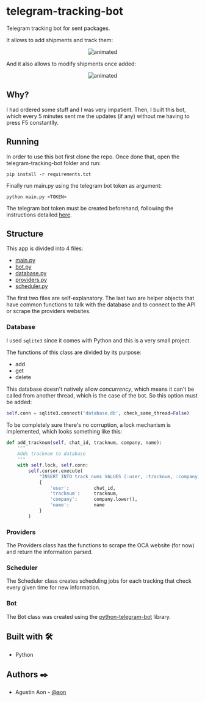 # telegram-tracking-bot
Telegram tracking bot for sent packages.

It allows to add shipments and track them:

<p align="center">
  <img src="images/add.gif" alt="animated" />
</p>

And it also allows to modify shipments once added:

<p align="center">
  <img src="images/admin.gif" alt="animated" />
</p>


## Why?
I had ordered some stuff and I was very impatient. Then, I built this bot, which every 5 minutes sent me the updates (if any) without me having to press F5 constantlly.

## Running
In order to use this bot first clone the repo. Once done that, open the telegram-tracking-bot folder and run:
```
pip install -r requirements.txt
```
Finally run main.py using the telegram bot token as argument:
```
python main.py <TOKEN>
```

The telegram bot token must be created beforehand, following the instructions detailed [here](https://core.telegram.org/bots#6-botfather).

## Structure
This app is divided into 4 files:

 - [main.py](main.py)
 - [bot.py](bot.py) 
 - [database.py](database.py)
 - [providers.py](providers.py)
 - [scheduler.py](scheduler.py)

The first two files are self-explanatory. The last two are helper objects that have common functions to talk with the database and to connect to the API or scrape the providers websites.

### Database
I used `sqlite3` since it comes with Python and this is a very small project.

The functions of this class are divided by its purpose:
 - add
 - get
 - delete

This database doesn't natively allow *concurrency*, which means it can't be called from another thread, which is the case of the bot. So this option must be added:

```python
self.conn = sqlite3.connect('database.db', check_same_thread=False)
```

To be completely sure there's no corruption, a lock mechanism is implemented, which looks something like this:
```python
def add_tracknum(self, chat_id, tracknum, company, name):
    """
    Adds tracknum to database
    """
    with self.lock, self.conn:
        self.cursor.execute(
            "INSERT INTO track_nums VALUES (:user, :tracknum, :company, :name)",
            {
                'user':         chat_id,
                'tracknum':     tracknum,
                'company':      company.lower(),
                'name':         name
            }
        )  
```

### Providers
The Providers class has the functions to scrape the OCA website (for now) and return the information parsed.

### Scheduler
The Scheduler class creates scheduling jobs for each tracking that check every given time for new information.

### Bot
The Bot class was created using the [python-telegram-bot](https://github.com/python-telegram-bot/python-telegram-bot) library.

## Built with 🛠️
- Python

## Authors ✒️
- Agustin Aon - [@aon](https://github.com/aon)
